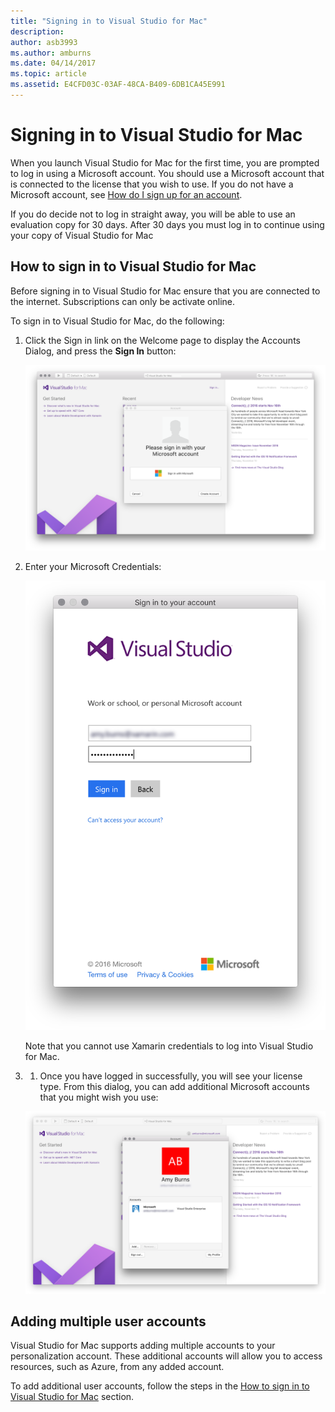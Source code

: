 ```yaml
---
title: "Signing in to Visual Studio for Mac"
description: 
author: asb3993
ms.author: amburns
ms.date: 04/14/2017
ms.topic: article
ms.assetid: E4CFD03C-03AF-48CA-B409-6DB1CA45E991
---
```


# Signing in to Visual Studio for Mac

When you launch Visual Studio for Mac for the first time, you are prompted to log in using a Microsoft account. You should use a Microsoft account that is connected to the license that you wish to use. If you do not have a Microsoft account, see [How do I sign up for an account](https://support.microsoft.com/instantanswers/d18cc497-d839-cf50-dea8-f99c95f2bd16/sign-up-for-a-microsoft-account). 

If you do decide not to log in straight away, you will be able to use an evaluation copy for 30 days. After 30 days you must log in to continue using your copy of Visual Studio for Mac 

## How to sign in to Visual Studio for Mac

Before signing in to Visual Studio for Mac ensure that you are connected to the internet. Subscriptions can only be activate online.
 
To sign in to Visual Studio for Mac, do the following:

1. Click the Sign in link on the Welcome page to display the Accounts Dialog, and press the **Sign In** button:

    ![](media/signing-in-image12.png)

2. Enter your Microsoft Credentials:

    ![](media/signing-in-image13.png)

    Note that you cannot use Xamarin credentials to log into Visual Studio for Mac.

3. 1.	Once you have logged in successfully, you will see your license type. From this dialog, you can add additional Microsoft accounts that you might wish you use:

    ![](media/signing-in-image14.png)

## Adding multiple user accounts

Visual Studio for Mac supports adding multiple accounts to your personalization account. These additional accounts will allow you to access resources, such as Azure, from any added account. 

To add additional user accounts, follow the steps in the [How to sign in to Visual Studio for Mac](#How_to_sign_in_to_Visual_Studio_for_Mac) section.

